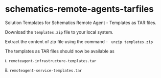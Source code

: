 # schematics-remote-agents-tarfiles
Solution Templates for Schematics Remote Agent - Templates as TAR files.

Download the `templates.zip` file to your local system.

Extract the content of zip file using the command - ` unzip templates.zip`

The templates as TAR files should now be available as

i.  `remoteagent-infrastructure-templates.tar`

ii. `remoteagent-service-templates.tar`

